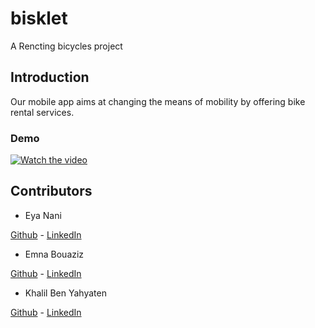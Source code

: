 # bisklet

A Rencting bicycles project 

## Introduction
Our mobile app aims at changing the means of mobility by offering bike rental services.

### Demo
[![Watch the video](https://www.youtube.com/watch?v=1nTimm2LmnE)](https://youtu.be/T-D1KVIuvjA)


## Contributors
- Eya Nani 

[Github](https://github.com/eya-98) - [LinkedIn](https://www.linkedin.com/in/eya-nani-534996154/)

- Emna Bouaziz

[Github](https://github.com/emnabz) - [LinkedIn](https://www.linkedin.com/in/emna-bouaziz-4634771b7/)

- Khalil Ben Yahyaten 

[Github](https://github.com/khalilbenyahyaten) - [LinkedIn](https://www.linkedin.com/in/khalil-ben-yahyaten-579243155/)



